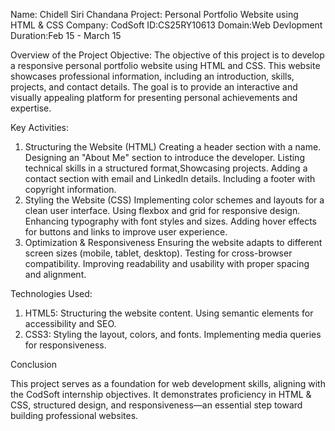 Name: Chidell Siri Chandana
Project: Personal Portfolio Website using HTML & CSS
Company: CodSoft
ID:CS25RY10613
Domain:Web Devlopment
Duration:Feb 15 - March 15

Overview of the Project
Objective:
The objective of this project is to develop a responsive personal portfolio website using HTML and CSS. This website showcases professional information, including an introduction, skills, projects, and contact details. The goal is to provide an interactive and visually appealing platform for presenting personal achievements and expertise.

Key Activities:
1. Structuring the Website (HTML)
Creating a header section with a name.
Designing an "About Me" section to introduce the developer.
Listing technical skills in a structured format,Showcasing projects. 
Adding a contact section with email and LinkedIn details.
Including a footer with copyright information.
2. Styling the Website (CSS)
Implementing color schemes and layouts for a clean user interface.
Using flexbox and grid for responsive design.
Enhancing typography with font styles and sizes.
Adding hover effects for buttons and links to improve user experience.
3. Optimization & Responsiveness
Ensuring the website adapts to different screen sizes (mobile, tablet, desktop).
Testing for cross-browser compatibility.
Improving readability and usability with proper spacing and alignment.

Technologies Used:
1. HTML5:
Structuring the website content.
Using semantic elements for accessibility and SEO.
2. CSS3:
Styling the layout, colors, and fonts.
Implementing media queries for responsiveness.

Conclusion

This project serves as a foundation for web development skills, aligning with the CodSoft internship objectives. It demonstrates proficiency in HTML & CSS, structured design, and responsiveness—an essential step toward building professional websites.
